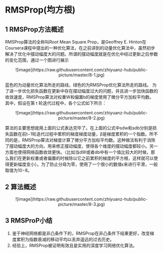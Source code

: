 # RMSProp(均方根)
## 1 RMSProp方法概述
RMSProp算法的全称叫Root Mean Square Prop，是Geoffrey E. Hinton在Coursera课程中提出的一种优化算法，在之前讲到的动量优化算法中，虽然初步解决了优化中摆动幅度大的问题。所谓的摆动幅度就是在优化中经过更新之后参数的变化范围，通过一个图进行展示

<div align=center>
    ![image](https://raw.githubusercontent.com/zhiyuanz-hub/public-picture/master/8-1.jpg)
</div>

蓝色的为动量优化算法所走的路线，绿色的为RMSProp优化算法所走的路线。 为了进一步优化损失函数在更新中存在摆动幅度过大的问题，并且进一步加快函数的收敛速度，RMSProp算法对权重W和偏置b的梯度使用了微分平方加权平均数。
其中，假设在第 t 轮迭代过程中，各个公式如下所示：

<div align=center>
    ![image](https://raw.githubusercontent.com/zhiyuanz-hub/public-picture/master/8-2.jpg)
</div>

算法的主要思想就用上面的公式表达完毕了。在上面的公式中sdw和sdb分别是损失函数在前t−1轮迭代过程中累积的梯度梯度动量，β是梯度累积的一个指数。所不同的是，RMSProp算法对梯度计算了微分平方加权平均数。这种做法有利于消除了摆动幅度大的方向，用来修正摆动幅度，使得各个维度的摆动幅度都较小。另一方面也使得网络函数收敛更快。（比如当dW或者db中有一个值比较大的时候，那么我们在更新权重或者偏置的时候除以它之前累积的梯度的平方根，这样就可以使得更新幅度变小）。为了防止分母为零，使用了一个很小的数值ϵ来进行平滑，一般取值为10−8。

## 2 算法概述
<div align=center>
    ![image](https://raw.githubusercontent.com/zhiyuanz-hub/public-picture/master/8-3.jpg)
</div>

## 3 RMSProP小结
1. 鉴于神经网络都是非凸条件下的，RMSProp在非凸条件下结果更好，改变梯度累积为指数衰减的移动平均以丢弃遥远的过去历史。
2. 经验上，RMSProp被证明有效且是实用的深度学习网络优化算法。